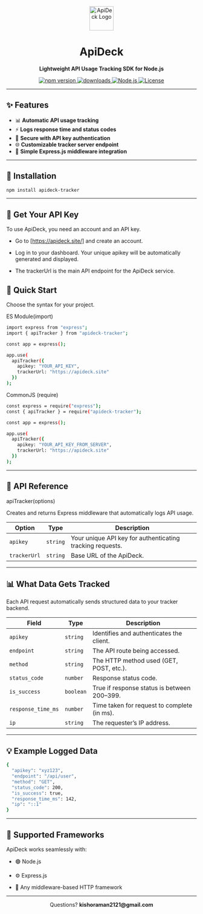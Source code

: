 <div align="center">
  
<img src="./logo.svg" alt="ApiDeck Logo" width="64" height="64"/>

# ApiDeck

**Lightweight API Usage Tracking SDK for Node.js**

<p align="center">
  <a href="https://www.npmjs.com/package/apideck-tracker">
    <img src="https://img.shields.io/npm/v/apideck-tracker?style=flat-square&color=00BFFF" alt="npm version"/>
  </a>
  <a href="https://www.npmjs.com/package/apideck-tracker">
    <img src="https://img.shields.io/badge/downloads-75%2Fmonth-1E90FF?style=flat-square" alt="downloads"/>
  </a>
  <a href="https://nodejs.org">
    <img src="https://img.shields.io/badge/Node.js-Compatible-228B22?style=flat-square" alt="Node.js"/>
  </a>
  <a href="./LICENSE">
    <img src="https://img.shields.io/badge/License-MIT-32CD32?style=flat-square" alt="License"/>
  </a>
</p>

</div>

---

## ✨ Features

- 📊 **Automatic API usage tracking**
- ⚡ **Logs response time and status codes**
- 🔐 **Secure with API key authentication**
- 🌐 **Customizable tracker server endpoint**
- 🧩 **Simple Express.js middleware integration**

---

## 🚀 Installation

```bash
npm install apideck-tracker
```

---

## 🔑 Get Your API Key

To use ApiDeck, you need an account and an API key.

- Go to [https://apideck.site/] and create an account.

- Log in to your dashboard. Your unique apikey will be automatically generated and displayed.

- The trackerUrl is the main API endpoint for the ApiDeck service.

## 🔧 Quick Start

Choose the syntax for your project.

ES Module(import)

```bash
import express from "express";
import { apiTracker } from "apideck-tracker";

const app = express();

app.use(
  apiTracker({
    apikey: "YOUR_API_KEY",
    trackerUrl: "https://apideck.site"
  })
);
```

CommonJS (require)

```bash
const express = require("express");
const { apiTracker } = require("apideck-tracker");

const app = express();

app.use(
  apiTracker({
    apikey: "YOUR_API_KEY_FROM_SERVER",
    trackerUrl: "https://apideck.site"
  })
);
```
---

## 📖 API Reference

apiTracker(options)

Creates and returns Express middleware that automatically logs API usage.

| **Option**        | **Type** | **Description**                             |
| ----------------- | -------- |  ------------------------------------------- |
| `apikey`  | `string` |  Your unique API key for authenticating tracking requests.|
| `trackerUrl` | `string` |  Base URL of the ApiDeck.     |

---


## 📊 What Data Gets Tracked

Each API request automatically sends structured data to your tracker backend.

| **Field**        | **Type** | **Description**                             |
| ----------------- | -------- |  ------------------------------------------- |
| `apikey`  | `string` | Identifies and authenticates the client.|
| `endpoint` | `string` |  The API route being accessed.      |
| `method` | `string` |  The HTTP method used (GET, POST, etc.).      |
| `status_code` | `number` | Response status code.    |
| `is_success` | `boolean` |  True if response status is between 200–399.     |
| `response_time_ms` | `number` |  Time taken for request to complete (in ms).      |
| `ip` | `string` |  The requester’s IP address.     |

---


## 💡 Example Logged Data

```bash
{
  "apikey": "xyz123",
  "endpoint": "/api/user",
  "method": "GET",
  "status_code": 200,
  "is_success": true,
  "response_time_ms": 142,
  "ip": "::1"
}
```

---

## 🧠 Supported Frameworks

ApiDeck works seamlessly with:

- 🟢 Node.js

- ⚙️ Express.js

- 🧱 Any middleware-based HTTP framework

---

<div align="center">
  <p>Questions? <strong>kishoraman2121@gmail.com</strong></p>
</div>

